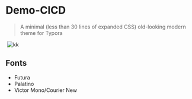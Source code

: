 # Demo-CICD

> A minimal (less than 30 lines of expanded CSS) old-looking modern theme for Typora

![]()
![kk]()

## Fonts

* Futura
* Palatino
* Victor Mono/Courier New
